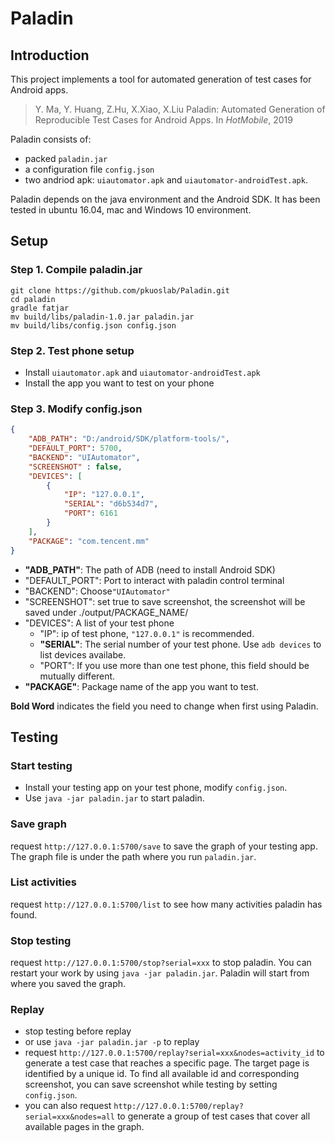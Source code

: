 # Paladin

## Introduction
This project implements a tool for automated generation of test cases for Android apps.
>Y. Ma, Y. Huang, Z.Hu, X.Xiao, X.Liu Paladin: Automated Generation of Reproducible Test Cases for Android Apps. In *HotMobile*, 2019


Paladin consists of: 
* packed `paladin.jar`
* a configuration file `config.json` 
* two andriod apk:  `uiautomator.apk` and `uiautomator-androidTest.apk`. 


Paladin depends on the java environment and the Android SDK. It has been tested in ubuntu 16.04, mac and Windows 10 environment.

## Setup

### Step 1. Compile paladin.jar

```shell
git clone https://github.com/pkuoslab/Paladin.git
cd paladin
gradle fatjar
mv build/libs/paladin-1.0.jar paladin.jar
mv build/libs/config.json config.json
```

### Step 2. Test phone setup

- Install  `uiautomator.apk` and `uiautomator-androidTest.apk`
- Install the app you want to test on your phone

### Step 3. Modify config.json

```json
{
    "ADB_PATH": "D:/android/SDK/platform-tools/",
    "DEFAULT_PORT": 5700,
    "BACKEND": "UIAutomator",
    "SCREENSHOT" : false,
    "DEVICES": [
        {
            "IP": "127.0.0.1",
            "SERIAL": "d6b534d7",
            "PORT": 6161
        }
    ],
    "PACKAGE": "com.tencent.mm"
}
```

- **"ADB_PATH"**: The path of ADB (need to install Android SDK)
- "DEFAULT_PORT": Port to interact with paladin control terminal
- "BACKEND": Choose`"UIAutomator"`
- "SCREENSHOT": set true to save screenshot, the screenshot will be saved under ./output/PACKAGE_NAME/
- "DEVICES": A list of your test phone
  - "IP": ip of test phone, `"127.0.0.1"` is recommended.
  - **"SERIAL"**: The serial number of your test phone. Use `adb devices` to list devices availabe.
  - "PORT": If you use more than one test phone, this field should be mutually different. 
- **"PACKAGE"**: Package name of the app you want to test.

**Bold Word** indicates the field you need to change when first using Paladin.

## Testing

### Start testing

- Install your testing app on your test phone, modify `config.json`.
- Use `java -jar paladin.jar`  to start paladin.

### Save graph

request `http://127.0.0.1:5700/save` to save the graph of your testing app. The graph file is under the path where you run `paladin.jar`. 

### List activities

request `http://127.0.0.1:5700/list` to see how many activities paladin has found.

### Stop testing

request `http://127.0.0.1:5700/stop?serial=xxx` to stop paladin. You can restart your work by using `java -jar paladin.jar`. Paladin will start from where you saved the graph.

### Replay
- stop testing before replay
- or use `java -jar paladin.jar -p` to replay
- request `http://127.0.0.1:5700/replay?serial=xxx&nodes=activity_id` to generate a test case that reaches a specific page. The target page is identified by a unique id. To find all available id and corresponding screenshot, you can save screenshot while testing by setting `config.json`.  
- you can also request `http://127.0.0.1:5700/replay?serial=xxx&nodes=all` to generate a group of test cases that cover all available pages in the graph.
 